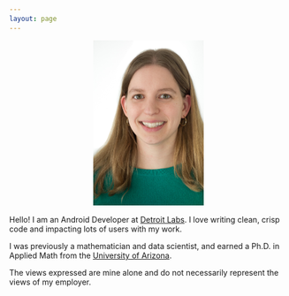 ```yaml
---
layout: page
---
```


<div style="text-align: center"><img src="/assets/img/headshot.jpg" width="200" /></div>

Hello! I am an Android Developer at [Detroit Labs](https://www.detroitlabs.com/). I love writing clean, crisp code and impacting lots of users with my work.

I was previously a mathematician and data scientist, and earned a Ph.D. in Applied Math from the [University of Arizona](https://appliedmath.arizona.edu/).

The views expressed are mine alone and do not necessarily represent the views of my employer.